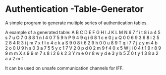 # Authentication -Table-Generator
A simple program to generate multiple series of authentication tables.

A example of a generated table:
  A B C D E F G H I J K L M
N 6 7 f i t 8 i a 4 5 s 7 u
O 7 0 8 8 1 n l 4 0 7 5 9 h
P 9 4 9 q i 6 8 1 c e 0 j u
Q 0 0 6 9 3 6 8 i 2 5 2 8 4
R 3 i j m 7 x f l x 4 c k a
S 9 0 8 t 6 2 9 h 0 0 u 8 9
T q i 7 7 j z y m 4 b 2 o 0
U 9 h s 0 3 a 7 5 5 y c 1 7
V 2 0 p d 0 2 m 9 f 4 0 x 5
W j i 0 4 t 1 9 r 8 9 9 m m
X s 9 9 m 7 s 8 i 2 6 k 2 3
Y m e 0 r 8 w y d e 3 y b 5
Z 0 t y 1 3 8 a 2 a a 2 m f

It can be used on unsafe communication channels for IFF.
